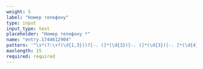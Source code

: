 ```yaml
---
weight: 5
label: "Номер телефону"
type: input
input_type: text
placeholder: "Номер телефону *"
name: "entry.1744612904"
pattern: '^\s*(?:\+?(\d{1,3}))?[-. (]*(\d{3})[-. )]*(\d{3})[-. ]*(\d{4})(?: *x(\d+))?\s*$'
maxlength: 15
required: required
---
```

